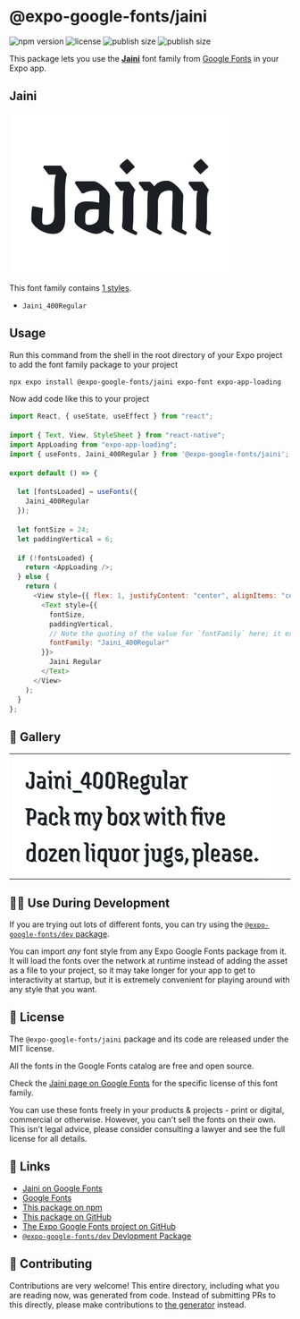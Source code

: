# @expo-google-fonts/jaini

![npm version](https://flat.badgen.net/npm/v/@expo-google-fonts/jaini)
![license](https://flat.badgen.net/github/license/expo/google-fonts)
![publish size](https://flat.badgen.net/packagephobia/install/@expo-google-fonts/jaini)
![publish size](https://flat.badgen.net/packagephobia/publish/@expo-google-fonts/jaini)

This package lets you use the [**Jaini**](https://fonts.google.com/specimen/Jaini) font family from [Google Fonts](https://fonts.google.com/) in your Expo app.

## Jaini

![Jaini](./font-family.png)

This font family contains [1 styles](#-gallery).

- `Jaini_400Regular`

## Usage

Run this command from the shell in the root directory of your Expo project to add the font family package to your project

```sh
npx expo install @expo-google-fonts/jaini expo-font expo-app-loading
```

Now add code like this to your project

```js
import React, { useState, useEffect } from "react";

import { Text, View, StyleSheet } from "react-native";
import AppLoading from "expo-app-loading";
import { useFonts, Jaini_400Regular } from '@expo-google-fonts/jaini';

export default () => {

  let [fontsLoaded] = useFonts({
    Jaini_400Regular
  });

  let fontSize = 24;
  let paddingVertical = 6;

  if (!fontsLoaded) {
    return <AppLoading />;
  } else {
    return (
      <View style={{ flex: 1, justifyContent: "center", alignItems: "center" }}>
        <Text style={{
          fontSize,
          paddingVertical,
          // Note the quoting of the value for `fontFamily` here; it expects a string!
          fontFamily: "Jaini_400Regular"
        }}>
          Jaini Regular
        </Text>
      </View>
    );
  }
};
```

## 🔡 Gallery


||||
|-|-|-|
|![Jaini_400Regular](./Jaini_400Regular.ttf.png)||||


## 👩‍💻 Use During Development

If you are trying out lots of different fonts, you can try using the [`@expo-google-fonts/dev` package](https://github.com/expo/google-fonts/tree/master/font-packages/dev#readme).

You can import _any_ font style from any Expo Google Fonts package from it. It will load the fonts over the network at runtime instead of adding the asset as a file to your project, so it may take longer for your app to get to interactivity at startup, but it is extremely convenient for playing around with any style that you want.


## 📖 License

The `@expo-google-fonts/jaini` package and its code are released under the MIT license.

All the fonts in the Google Fonts catalog are free and open source.

Check the [Jaini page on Google Fonts](https://fonts.google.com/specimen/Jaini) for the specific license of this font family.

You can use these fonts freely in your products & projects - print or digital, commercial or otherwise. However, you can't sell the fonts on their own. This isn't legal advice, please consider consulting a lawyer and see the full license for all details.

## 🔗 Links

- [Jaini on Google Fonts](https://fonts.google.com/specimen/Jaini)
- [Google Fonts](https://fonts.google.com/)
- [This package on npm](https://www.npmjs.com/package/@expo-google-fonts/jaini)
- [This package on GitHub](https://github.com/expo/google-fonts/tree/master/font-packages/jaini)
- [The Expo Google Fonts project on GitHub](https://github.com/expo/google-fonts)
- [`@expo-google-fonts/dev` Devlopment Package](https://github.com/expo/google-fonts/tree/master/font-packages/dev)

## 🤝 Contributing

Contributions are very welcome! This entire directory, including what you are reading now, was generated from code. Instead of submitting PRs to this directly, please make contributions to [the generator](https://github.com/expo/google-fonts/tree/master/packages/generator) instead.
